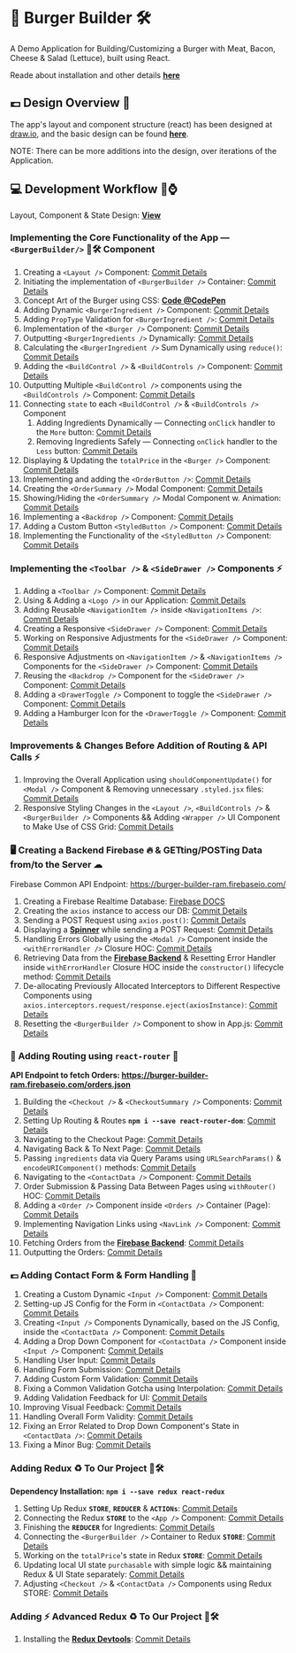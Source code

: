# 🍔 Burger Builder 🛠

A Demo Application for Building/Customizing a Burger with Meat, Bacon, Cheese & Salad (Lettuce), built using React.

Reade about installation and other details **[here](./README.react-notes.md)**

## 💷 Design Overview 📝

The app's layout and component structure (react) has been designed at [draw.io](https://www.draw.io), and the basic design can be found **[here](https://codepen.io/ch-sriram/pen/LYNPbxq)**.

NOTE: There can be more additions into the design, over iterations of the Application.

## 💻 Development Workflow 🌊⌚

Layout, Component & State Design: **[View](https://codepen.io/ch-sriram/pen/LYNPbxq)**

### Implementing the Core Functionality of the App &mdash; `<BurgerBuilder/>` 🍔🛠 Component

1. Creating a `<Layout />` Component: [Commit Details](https://github.com/Ch-sriram/burger-builder/commit/0187377958254ea601fcfb9c6b5c5d5e39bbc484)
2. Initiating the implementation of `<BurgerBuilder />` Container: [Commit Details](https://github.com/Ch-sriram/burger-builder/commit/d8d3987494ed8a0297a97d1dd3e864e3a6e7bbf4)
3. Concept Art of the Burger using CSS: **[Code @CodePen](https://codepen.io/ch-sriram/pen/rNeByJy)**
4. Adding Dynamic `<BurgerIngredient />` Component: [Commit Details](https://github.com/Ch-sriram/burger-builder/commit/c0df741dc802e801a1f4118aaea57ba1e893da40)
5. Adding `PropType` Validation for `<BurgerIngredient />`: [Commit Details](https://github.com/Ch-sriram/burger-builder/commit/47edd2792c2cdb56b2a96d1905fb89b41fca3223)
6. Implementation of the `<Burger />` Component: [Commit Details](https://github.com/Ch-sriram/burger-builder/commit/523b225338e21b2d5c97e212db04cf5617282ed1)
7. Outputting `<BurgerIngredients />` Dynamically: [Commit Details](https://github.com/Ch-sriram/burger-builder/commit/1d1de276b9d7d677b43a842fc6be21fb436ec988)
8. Calculating the `<BurgerIngredient />` Sum Dynamically using `reduce()`: [Commit Details](https://github.com/Ch-sriram/burger-builder/commit/0be94dfd71b0280de5aa7f1ff2233fe5ac65c685)
9. Adding the `<BuildControl />` & `<BuildControls />` Component: [Commit Details](https://github.com/Ch-sriram/burger-builder/commit/2c9be483093bc2f9015799e04844cda739f5d699)
10. Outputting Multiple `<BuildControl />` components using the `<BuildControls />` Component: [Commit Details](https://github.com/Ch-sriram/burger-builder/commit/ab893618efaf7013c49acc06cdb1b11d8af72d29)
11. Connecting `state` to each `<BuildControl />` & `<BuildControls />` Component
    1. Adding Ingredients Dynamically &mdash; Connecting `onClick` handler to the `More` button: [Commit Details](https://github.com/Ch-sriram/burger-builder/commit/bd206d7166ba60336acf25803fc2e01047b85485)
    2. Removing Ingredients Safely &mdash; Connecting `onClick` handler to the `Less` button: [Commit Details](https://github.com/Ch-sriram/burger-builder/commit/cb10e79bb824a5de9d7d617426e1cec8feac3fe3)
12. Displaying & Updating the `totalPrice` in the `<Burger />` Component: [Commit Details](https://github.com/Ch-sriram/burger-builder/commit/16b0f67cca2c63257b2bddad4899b2899c03b005)
13. Implementing and adding the `<OrderButton />`: [Commit Details](https://github.com/Ch-sriram/burger-builder/commit/4b5c848b026bd9c921731a3f11ba5ae05d6a46cf)
14. Creating the `<OrderSummary />` Modal Component: [Commit Details](https://github.com/Ch-sriram/burger-builder/commit/220a907178932aac83bf09d61997785edf3f0bff)
15. Showing/Hiding the `<OrderSummary />` Modal Component w. Animation: [Commit Details](https://github.com/Ch-sriram/burger-builder/commit/c50a7880b846b16bb0b1267034faf945d18f40e0)
16. Implementing a `<Backdrop />` Component: [Commit Details](https://github.com/Ch-sriram/burger-builder/commit/d97b727fe03205c73aaad09d223f08dd18febcb4)
17. Adding a Custom Button `<StyledButton />` Component: [Commit Details](https://github.com/Ch-sriram/burger-builder/commit/d97b727fe03205c73aaad09d223f08dd18febcb4)
18. Implementing the Functionality of the `<StyledButton />` Component: [Commit Details](https://github.com/Ch-sriram/burger-builder/commit/afd95bf43088d39c1e3a2ef626028dc4f2603259)

### Implementing the `<Toolbar />` & `<SideDrawer />` Components ⚡

1. Adding a `<Toolbar />` Component: [Commit Details](https://github.com/Ch-sriram/burger-builder/commit/1f5cf0c1ae06912264691a5bd2cbdaed15d066a8)
2. Using & Adding a `<Logo />` in our Application: [Commit Details](https://github.com/Ch-sriram/burger-builder/commit/fe3e10f5665a6943e2e480ce280ce4afe06355df)
3. Adding Reusable `<NavigationItem />` inside `<NavigationItems />`: [Commit Details](https://github.com/Ch-sriram/burger-builder/commit/7b491babafc6790d4523d09f195e36ef7a2c5874)
4. Creating a Responsive `<SideDrawer />` Component: [Commit Details](https://github.com/Ch-sriram/burger-builder/commit/affec9d695647c789486a460782451a2c336f9a6)
5. Working on Responsive Adjustments for the `<SideDrawer />` Component: [Commit Details](https://github.com/Ch-sriram/burger-builder/commit/3e828543bd38fedcc80cb45d89c1c187d0aacd71)
6. Responsive Adjustments on `<NavigationItem />` & `<NavigationItems />` Components for the `<SideDrawer />` Component: [Commit Details](https://github.com/Ch-sriram/burger-builder/commit/6f791baf4c4e10aa0c8e5c2b48e2723438701bb2)
7. Reusing the `<Backdrop />` Component for the `<SideDrawer />` Component: [Commit Details](https://github.com/Ch-sriram/burger-builder/commit/c890b62822706d56733cc0113307fe58367a21a9)
8. Adding a `<DrawerToggle />` Component to toggle the `<SideDrawer />` Component: [Commit Details](https://github.com/Ch-sriram/burger-builder/commit/e9720a7b7011684e3fe13469f06ad5d2c3f173ba)
9. Adding a Hamburger Icon for the `<DrawerToggle />` Component: [Commit Details](https://github.com/Ch-sriram/burger-builder/commit/40598a9b851042abe785436fae760e20f4a1f93e)

### Improvements & Changes Before Addition of Routing & API Calls ⚡

1. Improving the Overall Application using `shouldComponentUpdate()` for `<Modal />` Component & Removing unnecessary `.styled.jsx` files: [Commit Details](https://github.com/Ch-sriram/burger-builder/commit/f19f68ba17acb7e094741865f0397131ca991f09)
2. Responsive Styling Changes in the `<Layout />`, `<BuildControls />` & `<BurgerBuilder />` Components && Adding `<Wrapper />` UI Component to Make Use of CSS Grid: [Commit Details](https://github.com/Ch-sriram/burger-builder/commit/281b64b6882915b75a39a62106a2f8200b25571c)

### 🖥 Creating a Backend Firebase 🔥 & GETting/POSTing Data from/to the Server ☁

Firebase Common API Endpoint: <https://burger-builder-ram.firebaseio.com/>

1. Creating a Firebase Realtime Database: [Firebase DOCS](https://firebase.google.com/docs/database/web/start)
2. Creating the `axios` instance to access our DB: [Commit Details](https://github.com/Ch-sriram/burger-builder/commit/beb5dcb669a15a69b733f8b289e04ab5f06cdcdd)
3. Sending a POST Request using `axios.post()`: [Commit Details](https://github.com/Ch-sriram/burger-builder/commit/2c7645a8b26cd5a3db6ac0052e274cf89662b4ca)
4. Displaying a **[Spinner](https://projects.lukehaas.me/css-loaders/)** while sending a POST Request: [Commit Details](https://github.com/Ch-sriram/burger-builder/commit/2067df848d89f1b97b5d3564215b648d398468e0)
5. Handling Errors Globally using the `<Modal />` Component inside the `<withErrorHandler />` Closure HOC: [Commit Details](https://github.com/Ch-sriram/burger-builder/commit/74552c827692cadf1ef419214f360494ad350d81)
6. Retrieving Data from the **[Firebase Backend](https://burger-builder-ram.firebaseio.com/ingredients)** & Resetting Error Handler inside `withErrorHandler` Closure HOC inside the `constructor()` lifecycle method: [Commit Details](https://github.com/Ch-sriram/burger-builder/commit/25931159b2254abff5398b69b3ef1d9d877a5498)
7. De-allocating Previously Allocated Interceptors to Different Respective Components using `axios.interceptors.request/response.eject(axiosInstance)`: [Commit Details](https://github.com/Ch-sriram/burger-builder/commit/56ec181898c2dd9be30af028a2f76832ce708864)
8. Resetting the `<BurgerBuilder />` Component to show in App.js: [Commit Details](https://github.com/Ch-sriram/burger-builder/commit/ae43d461e8b467b0639a066ffd1b62b70fce6424)

### 🔀 Adding Routing using `react-router` 🔀

**API Endpoint to fetch Orders: <https://burger-builder-ram.firebaseio.com/orders.json>**

1. Building the `<Checkout />` & `<CheckoutSummary />` Components: [Commit Details](https://github.com/Ch-sriram/burger-builder/commit/bb4ab26d36667835423c08ca13c66db4be548c82)
2. Setting Up Routing & Routes **`npm i --save react-router-dom`**: [Commit Details](https://github.com/Ch-sriram/burger-builder/commit/3c6460117d6ea628539b3f21b93c8cefdf8c16ff)
3. Navigating to the Checkout Page: [Commit Details](https://github.com/Ch-sriram/burger-builder/commit/0b4e6a4c06d40293f5b77cf0255f5be35680d1a8)
4. Navigating Back & To Next Page: [Commit Details](https://github.com/Ch-sriram/burger-builder/commit/055272d5adc3d75bb447e681bf5e149d026af714)
5. Passing `ingredients` data via Query Params using `URLSearchParams()` & `encodeURIComponent()` methods: [Commit Details](https://github.com/Ch-sriram/burger-builder/commit/269ed08052bb9ceedabc3692510fd72c6d7650fe)
6. Navigating to the `<ContactData />` Component: [Commit Details](https://github.com/Ch-sriram/burger-builder/commit/ab1083c80d9e48cb1bc13c888b7d342942772edb)
7. Order Submission & Passing Data Between Pages using `withRouter()` HOC: [Commit Details](https://github.com/Ch-sriram/burger-builder/commit/cd0160730a28ab8f8d96afa165e8c4858b47afc3)
8. Adding a `<Order />` Component inside `<Orders />` Container (Page): [Commit Details](https://github.com/Ch-sriram/burger-builder/commit/a8ecf21d53600cc3fe33ef92d100eeb651acf2c2)
9. Implementing Navigation Links using `<NavLink />` Component: [Commit Details](https://github.com/Ch-sriram/burger-builder/commit/cd28720d9650cea831ca4c4975dfeb9c09160d8f)
10. Fetching Orders from the **[Firebase Backend](https://burger-builder-ram.firebaseio.com/orders.json)**: [Commit Details](https://github.com/Ch-sriram/burger-builder/commit/c0a5f197c56fc2b146f59d9d3fe8bc83e5361900)
11. Outputting the Orders: [Commit Details](https://github.com/Ch-sriram/burger-builder/commit/61ed1ab9380291d1b8f6ad8ebfeeb5c2b64cbfc0)

### 💷 Adding Contact Form & Form Handling 📝

1. Creating a Custom Dynamic `<Input />` Component: [Commit Details](https://github.com/Ch-sriram/burger-builder/commit/3576b226a1f6c453948052e66b10a3da85da10cc)
2. Setting-up JS Config for the Form in `<ContactData />` Component: [Commit Details](https://github.com/Ch-sriram/burger-builder/commit/10c4e62025e610b6fb6259a0caa5311082a3f614)
3. Creating `<Input />` Components Dynamically, based on the JS Config, inside the `<ContactData />` Component: [Commit Details](https://github.com/Ch-sriram/burger-builder/commit/dae73e0b18d53a5529df6fe706cf3432098da830)
4. Adding a Drop Down Component for `<ContactData />` Component inside `<Input />` Component: [Commit Details](https://github.com/Ch-sriram/burger-builder/commit/2a9da1d69c9f242245c14fd6f19ca8d2d7161953)
5. Handling User Input: [Commit Details](https://github.com/Ch-sriram/burger-builder/commit/7080a9d9873d216ab9b1332e6f6e3d931904f774)
6. Handling Form Submission: [Commit Details](https://github.com/Ch-sriram/burger-builder/commit/5368d4df7ceb25d11d01bfdbe70495acde8acb33)
7. Adding Custom Form Validation: [Commit Details](https://github.com/Ch-sriram/burger-builder/commit/95cada3e3288605a5e44a9e599b6dad31178d4e5)
8. Fixing a Common Validation Gotcha using Interpolation: [Commit Details](https://github.com/Ch-sriram/burger-builder/commit/0be6a86ce1c2a7498664a1e8a08ef97e904f9b2b)
9. Adding Validation Feedback for UI: [Commit Details](https://github.com/Ch-sriram/burger-builder/commit/77c9edaa1b116fb9d032a4505dd8b4ed1933c72b)
10. Improving Visual Feedback: [Commit Details](https://github.com/Ch-sriram/burger-builder/commit/2b9a8006c9651cef42188f8648e02708fcf2ff6d)
11. Handling Overall Form Validity: [Commit Details](https://github.com/Ch-sriram/burger-builder/commit/a319cb9fda29ac9fb3ef21fe8b656d1c55a3b301)
12. Fixing an Error Related to Drop Down Component's State in `<ContactData />`: [Commit Details](https://github.com/Ch-sriram/burger-builder/commit/02c8afe907d185ff72c395de581e5cba259b45fe)
13. Fixing a Minor Bug: [Commit Details](https://github.com/Ch-sriram/burger-builder/commit/881f39f67deca14650953d01767aabcb8c93b8dc)

### Adding Redux ♻ To Our Project 🍔🛠

**Dependency Installation: `npm i --save redux react-redux`**

1. Setting Up Redux **`STORE`**, **`REDUCER`** & **`ACTIONs`**: [Commit Details](https://github.com/Ch-sriram/burger-builder/commit/49e1e3a8308096450f6fc8268cd7caa33d3b716d)
2. Connecting the Redux **`STORE`** to the `<App />` Component: [Commit Details](https://github.com/Ch-sriram/burger-builder/commit/257c8bc90ad26b59efa9fa0f0020b293544825b3)
3. Finishing the **`REDUCER`** for Ingredients: [Commit Details](https://github.com/Ch-sriram/burger-builder/commit/45a0123a382061ed1c7807bb39dc54c3f514b515)
4. Connecting the `<BurgerBuilder />` Container to Redux **`STORE`**: [Commit Details](https://github.com/Ch-sriram/burger-builder/commit/3425425c5be98d658f59f98d81296bb3724de573)
5. Working on the `totalPrice`'s state in Redux **`STORE`**: [Commit Details](https://github.com/Ch-sriram/burger-builder/commit/0ef7caec3d7510c993b90c88205558f1e9cdfccd)
6. Updating local UI state `purchasable` with simple logic && maintaining Redux & UI State separately: [Commit Details](https://github.com/Ch-sriram/burger-builder/commit/9b458cdc4fb9da2dd3dc06dec36fc7f98a3ab9a6)
7. Adjusting `<Checkout />` & `<ContactData />` Components using Redux STORE: [Commit Details](https://github.com/Ch-sriram/burger-builder/commit/bbb0f3d7d6a7d5bd5fe01f021f242e2dc5c527da)

### Adding ⚡ Advanced Redux ♻ To Our Project 🍔🛠

1. Installing the **[Redux Devtools](https://github.com/zalmoxisus/redux-devtools-extension#11-basic-store)**: [Commit Details]()

